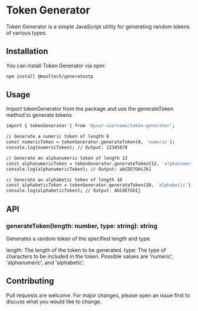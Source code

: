 # Token Generator

Token Generator is a simple JavaScript utility for generating random tokens of various types.

## Installation

You can install Token Generator via npm:

```bash
npm install @maoltech/generateotp
```

## Usage
Import tokenGenerator from the package and use the generateToken method to generate tokens

```bash
import { tokenGenerator } from '@your-username/token-generator';

// Generate a numeric token of length 8
const numericToken = tokenGenerator.generateToken(8, 'numeric');
console.log(numericToken); // Output: 12345678

// Generate an alphanumeric token of length 12
const alphanumericToken = tokenGenerator.generateToken(12, 'alphanumeric');
console.log(alphanumericToken); // Output: abCDEfGHiJk1

// Generate an alphabetic token of length 10
const alphabeticToken = tokenGenerator.generateToken(10, 'alphabetic');
console.log(alphabeticToken); // Output: AbCdEfGhIj
```


## API

### generateToken(length: number, type: string): string
Generates a random token of the specified length and type.

length: The length of the token to be generated.
type: The type of characters to be included in the token. Possible values are 'numeric', 'alphanumeric', and 'alphabetic'.

## Contributing
Pull requests are welcome. For major changes, please open an issue first to discuss what you would like to change.

